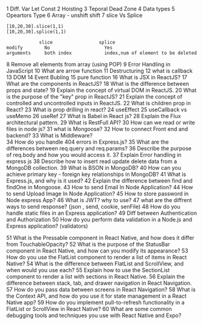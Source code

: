 
1 Diff. Var Let Const 
2 Hoisting
3 Teporal Dead Zone
4 Data types
5 Opeartors Type
6 Array - unshift shift 
7 slice Vs Splice  

    [10,20,30].slice(1,1)
    [10,20,30].splice(1,1)

                slice                 splice
    modify        No                    Yes  
    arguments     both index            index,num of element to be deleted

8   Remove all elements from array (using POP)
9   Error Handling in JavaScript
10  What are arrow function
11  Destructuring
12  what is callback
13  DOM
14  Event Bubling
15  pure function
16  What is JSX in ReactJS?
17  What are the components in ReactJS?
18  What is the difference between props and state?
19  Explain the concept of virtual DOM in ReactJS.
20  What is the purpose of the "key" prop in ReactJS?
21  Explain the concept of controlled and uncontrolled inputs in ReactJS.
22  What is children prop in React?
23  What is prop drilling in react?
24  useEffect
25  useCallback vs useMemo
26  useRef
27  What is Babel in React js?
28  Explain the Flux architectural pattern.
29  What is RestFull API?
30  How can we read or write files in node js?
31  what is Mongoose?
32  How to connect Front end and backend?
33  What is Middleware?   
34  How do you handle 404 errors in Express.js?
35  What are the differences between req.query and req.params?
36  Describe the purpose of req.body and how you would access it.
37  Explain Error handling in express js
38  Describe how to insert read update delete data from a MongoDB collection.
39  What is BSON in MongoDB?
40  How can you achieve primary key - foreign key relationships in MongoDB?
41  What is Express.js, and why is it used?
42  Explain the difference between find and findOne in Mongoose.
43  How to send Email In Node Application?
44  How to send Upload Image In Node Application?
45  How to store password in Node express App?
46  What is JWT? why to use?
47  what are the diffrent ways to send response?  (json , send, cookie, senFile)
48  How do you handle static files in an Express application?
49  Diff between Authentication and Authorization
50  How do you perform data validation in a Node.js and Express application? (validators)

51  What is the Pressable component in React Native, and how does it differ from TouchableOpacity?
52  What is the purpose of the StatusBar component in React Native, and how can you modify its appearance?
53  How do you use the FlatList component to render a list of items in React Native?
54  What is the difference between FlatList and ScrollView, and when would you use each?
55  Explain how to use the SectionList component to render a list with sections in React Native.
56  Explain the difference between stack, tab, and drawer navigation in React Navigation.
57  How do you pass data between screens in React Navigation?
58  What is the Context API, and how do you use it for state management in a React Native app?
59  How do you implement pull-to-refresh functionality in a FlatList or ScrollView in React Native?
60  What are some common debugging tools and techniques you use with React Native and Expo?